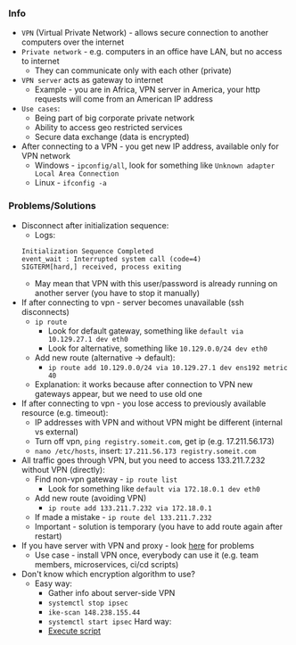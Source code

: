 ### Info
* `VPN` (Virtual Private Network) - allows secure connection to another computers over the internet
* `Private network` - e.g. computers in an office have LAN, but no access to internet
    * They can communicate only with each other (private)
* `VPN server` acts as gateway to internet 
    * Example - you are in Africa, VPN server in America, your http requests will come from an American IP address
* `Use cases`:
    * Being part of big corporate private network
    * Ability to access geo restricted services
    * Secure data exchange (data is encrypted)
* After connecting to a VPN - you get new IP address, available only for VPN network
    * Windows - `ipconfig/all`, look for something like `Unknown adapter Local Area Connection`
    * Linux - `ifconfig -a`

### Problems/Solutions
* Disconnect after initialization sequence:
    * Logs:
    ```
    Initialization Sequence Completed
    event_wait : Interrupted system call (code=4)
    SIGTERM[hard,] received, process exiting
    ```
    * May mean that VPN with this user/password is already running on another server (you have to stop it manually)
* If after connecting to vpn - server becomes unavailable (ssh disconnects)
    * `ip route`
        * Look for default gateway, something like `default via 10.129.27.1 dev eth0`
        * Look for alternative, something like `10.129.0.0/24 dev eth0`
    * Add new route (alternative -> default):
        * `ip route add 10.129.0.0/24 via 10.129.27.1 dev ens192 metric 40`
    * Explanation: it works because after connection to VPN new gateways appear, but we need to use old one
* If after connecting to vpn - you lose access to previously available resource (e.g. timeout):
    * IP addresses with VPN and without VPN might be different (internal vs external)
    * Turn off vpn, `ping registry.someit.com`, get ip (e.g. 17.211.56.173)
    * `nano /etc/hosts`, insert: `17.211.56.173 registry.someit.com`
* All traffic goes through VPN, but you need to access 133.211.7.232 without VPN (directly):
    * Find non-vpn gateway - `ip route list`
        * Look for something like `default via 172.18.0.1 dev eth0`
    * Add new route (avoiding VPN)
        * `ip route add 133.211.7.232 via 172.18.0.1`
    * If made a mistake - `ip route del 133.211.7.232`
    * Important - solution is temporary (you have to add route again after restart)
* If you have server with VPN and proxy - look [here](../proxy/proxy.md) for problems
    * Use case - install VPN once, everybody can use it (e.g. team members, microservices, ci/cd scripts)
* Don't know which encryption algorithm to use?
    * Easy way:
        * Gather info about server-side VPN
        * `systemctl stop ipsec`
        * `ike-scan 148.238.155.44`
        * `systemctl start ipsec`
    Hard way:
        * [Execute script](https://github.com/nm-l2tp/NetworkManager-l2tp/wiki/Known-Issues#querying-vpn-server-for-its-ikev1-algorithm-proposals)
